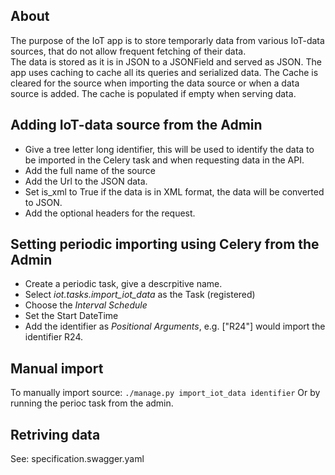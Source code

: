 ## About
The purpose of the IoT app is to store temporarly data from various IoT-data sources, that do not allow frequent fetching of their data.  
The data is stored as it is in JSON to a JSONField and served as JSON. The app uses caching to cache all its queries and serialized data. The Cache is cleared for the source when importing the data source or when a data source is added. The cache is populated if empty when serving data. 

## Adding IoT-data source from the Admin
* Give a tree letter long identifier, this will be used to identify the data
to be imported in the Celery task and when requesting data in the API.
* Add the full name of the source 
* Add the Url to the JSON data. 
* Set is_xml to True if the data is in XML format, the data will be converted to JSON.
* Add the optional headers for the request.

## Setting periodic importing using Celery from the Admin
* Create a periodic task, give a descrpitive name.
* Select *iot.tasks.import_iot_data* as the Task (registered) 
* Choose the *Interval Schedule*
* Set the Start DateTime
* Add the identifier as *Positional Arguments*, e.g. ["R24"] would import the identifier R24. 

## Manual import
To manually import source:
`./manage.py import_iot_data identifier`
Or by running the perioc task from the admin. 

## Retriving data
See: specification.swagger.yaml